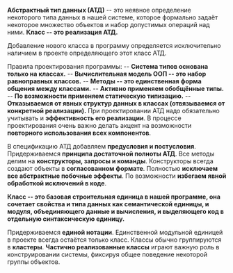 **Абстрактный тип данных (АТД)** -- это неявное определение некоторого типа данных в нашей системе, которое формально задаёт некоторое множество объектов и набор допустимых операций над ними.
**Класс -- это реализация АТД.**

Добавление нового класса в программу определяется исключительно наличием в проекте определяющего этот класс АТД.

Правила проектирования программы:
-- **Система типов основана только на классах.**
-- **Вычислительная модель ООП -- это набор равноправных классов.**
-- **Методы -- это единственная форма общения между классами.**
-- **Активно применяем обобщённые типы.**
-- **По возможности применяем статическую типизацию.**
-- **Отказываемся от явных структур данных в классах (отвязываемся от конкретной реализации).**
При проектировании АТД надо обязательно учитывать и **эффективность его реализации**.
В процессе проектирования очень важно делать акцент на возможности **повторного использования всех компонентов**.

В спецификацию АТД добавляем **предусловия и постусловия**.
Придерживаемся **принципа достаточной полноты АТД**.
Все методы делим на **конструкторы, запросы и команды**.
Конструкторы всегда создают объекты в **согласованном формате**.
Полностью **исключаем все абстрактные побочные эффекты**.
По возможности **избегаем явной обработкой исключений в коде**.

**Класс -- это базовая строительная единица в нашей программе, она сочетает свойства и типа данных как семантической единицы, и модуля, объединяющего данные и вычисления, и выделяющего код в отдельную синтаксическую единицу.**

Придерживаемся **единой нотации**.
Единственной модульной единицей в проекте всегда остаётся только класс.
Классы обычно группируются в **кластеры**.
**Частично реализованные классы** играют важную роль в конструировании системы, фиксируя общее поведение некоторой группы объектов.